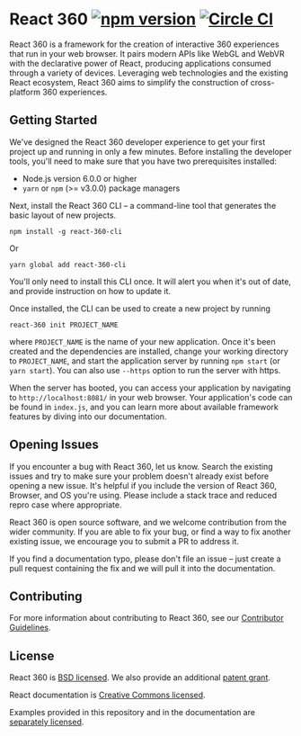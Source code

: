 # React 360 [![npm version](https://badge.fury.io/js/react-360.svg)](https://badge.fury.io/js/react-360) [![Circle CI](https://circleci.com/gh/facebook/react-360.svg?style=shield)](https://circleci.com/gh/facebook/react-360)

React 360 is a framework for the creation of interactive 360 experiences that run in your web browser. It pairs modern APIs like WebGL and WebVR with the declarative power of React, producing applications consumed through a variety of devices. Leveraging web technologies and the existing React ecosystem, React 360 aims to simplify the construction of cross-platform 360 experiences.

## Getting Started

We've designed the React 360 developer experience to get your first project up and running in only a few minutes. Before installing the developer tools, you'll need to make sure that you have two prerequisites installed:

- Node.js version 6.0.0 or higher
- `yarn` or `npm` (>= v3.0.0) package managers

Next, install the React 360 CLI – a command-line tool that generates the basic layout of new projects.

```
npm install -g react-360-cli
```

Or

```
yarn global add react-360-cli
```

You'll only need to install this CLI once. It will alert you when it's out of date, and provide instruction on how to update it.

Once installed, the CLI can be used to create a new project by running

```
react-360 init PROJECT_NAME
```

where `PROJECT_NAME` is the name of your new application. Once it's been created and the dependencies are installed, change your working directory to `PROJECT_NAME`, and start the application server by running `npm start` (or `yarn start`). You can also use `--https` option to run the server with https.

When the server has booted, you can access your application by navigating to `http://localhost:8081/` in your web browser. Your application's code can be found in `index.js`, and you can learn more about available framework features by diving into our documentation.

## Opening Issues

If you encounter a bug with React 360, let us know. Search the existing issues and try to make sure your problem doesn't already exist before opening a new issue. It's helpful if you include the version of React 360, Browser, and OS you're using. Please include a stack trace and reduced repro case where appropriate.

React 360 is open source software, and we welcome contribution from the wider community. If you are able to fix your bug, or find a way to fix another existing issue, we encourage you to submit a PR to address it.

If you find a documentation typo, please don't file an issue – just create a pull request containing the fix and we will pull it into the documentation.

## Contributing

For more information about contributing to React 360, see our [Contributor Guidelines](https://github.com/facebook/react-360/blob/master/CONTRIBUTING.md).

## License

React 360 is [BSD licensed](./LICENSE). We also provide an additional [patent grant](./PATENTS).

React documentation is [Creative Commons licensed](./LICENSE-docs).

Examples provided in this repository and in the documentation are [separately licensed](./LICENSE-examples).
